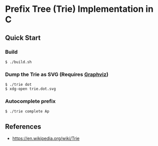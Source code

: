 # Prefix Tree (Trie) Implementation in C

## Quick Start

### Build

```console
$ ./build.sh
```

### Dump the Trie as SVG (Requires [Graphviz](https://graphviz.org/))

```
$ ./trie dot
$ xdg-open trie.dot.svg
```

### Autocomplete prefix

```console
$ ./trie complete Ap
```

## References

- https://en.wikipedia.org/wiki/Trie

